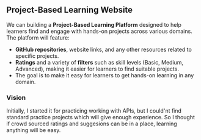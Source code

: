 
## Project-Based Learning Website

We can building a **Project-Based Learning Platform** designed to help learners find and engage with hands-on projects across various domains. The platform will feature:

- **GitHub repositories**, website links, and any other resources related to specific projects.
- **Ratings** and a variety of **filters** such as skill levels (Basic, Medium, Advanced), making it easier for learners to find suitable projects.
- The goal is to make it easy for learners to get hands-on learning in any domain.

### Vision
Initially, I started it for practicing working with APIs, but I could'nt find standard practice projects which will give enough experience. So I thought if crowd sourced ratings and suggesions can be in a place, learning anything will be easy.